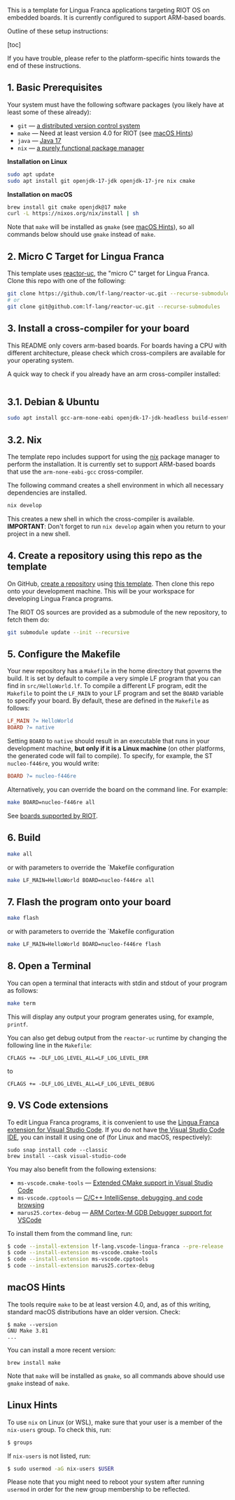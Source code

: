 This is a template for Lingua Franca applications targeting RIOT OS on embedded boards. It is currently configured to support ARM-based boards.

Outline of these setup instructions:

[toc]

If you have trouble, please refer to the platform-specific hints towards the end of these instructions.

## 1. Basic Prerequisites

Your system must have the following software packages (you likely have at least some of these already):

 - `git` — [a distributed version control system](https://git-scm.com/)
 - `make` — Need at least version 4.0 for RIOT (see [macOS Hints](#macos-hints))
 - `java` — [Java 17](https://openjdk.org/projects/jdk/17)
 - `nix` — [a purely functional package manager](https://nix.dev/tutorials/install-nix)

**Installation on Linux**

```bash
sudo apt update
sudo apt install git openjdk-17-jdk openjdk-17-jre nix cmake
```

**Installation on macOS**

```bash
brew install git cmake openjdk@17 make
curl -L https://nixos.org/nix/install | sh
```

Note that `make` will be installed as `gmake` (see [macOS Hints](#macos-hints)), so all commands below should use `gmake` instead of `make`.

## 2. Micro C Target for Lingua Franca
This template uses [reactor-uc](https://github.com/lf-lang/reactor-uc), the "micro C" target for Lingua Franca. Clone this repo with one of the following:

```bash 
git clone https://github.com/lf-lang/reactor-uc.git --recurse-submodules
# or 
git clone git@github.com:lf-lang/reactor-uc.git --recurse-submodules
```

## 3. Install a cross-compiler for your board

This README only covers arm-based boards. For boards having a CPU with different architecture, please check which cross-compilers are available for your operating system.

A quick way to check if you already have an arm cross-compiler installed:
```bash which arm-none-eabi-gcc
```

## 3.1. Debian & Ubuntu

```bash
sudo apt install gcc-arm-none-eabi openjdk-17-jdk-headless build-essential python3 sudo pip install pyserial
```

## 3.2. Nix

The template repo includes support for using the [nix](https://nix.dev) package manager to perform the installation. It is currently set to support ARM-based boards that use the `arm-none-eabi-gcc` cross-compiler.

The following command creates a shell environment in which all necessary dependencies are installed.

```bash 
nix develop
```

This creates a new shell in which the cross-compiler is available.
**IMPORTANT**: Don't forget to run ``nix develop`` again when you return to your project in a new shell.

## 4. Create a repository using this repo as the template

On GitHub, [create a repository](https://docs.github.com/en/repositories/creating-and-managing-repositories/creating-a-repository-from-a-template) using [this template](https://github.com/lf-lang/lf-riot-uc-template).
Then clone this repo onto your development machine.
This will be your workspace for developing Lingua Franca programs.

The RIOT OS sources are provided as a submodule of the new repository, to fetch them do:

```bash
git submodule update --init --recursive
```

## 5. Configure the Makefile

Your new repository has a `Makefile` in the home directory that governs the build. It is set by default to compile a very simple LF program that you can find in `src/HelloWorld.lf`.  To compile a different LF program, edit the `Makefile` to point the `LF_MAIN` to your LF program and
set the `BOARD` variable to specify your board.  By default, these are defined in the `Makefile` as follows:

```Makefile
LF_MAIN ?= HelloWorld
BOARD ?= native
```

Setting `BOARD` to `native` should result in an executable that runs in your development machine, **but only if it is a Linux machine** (on other platforms, the generated code will fail to compile).  To specify, for example, the ST `nucleo-f446re`, you would write:

```Makefile
BOARD ?= nucleo-f446re
```

Alternatively, you can override the board on the command line. For example:

```sh
make BOARD=nucleo-f446re all
```

See [boards supported by RIOT](https://www.riot-os.org/boards.html).

## 6. Build

```bash
make all
```

or with parameters to override the `Makefile configuration

```bash
make LF_MAIN=HelloWorld BOARD=nucleo-f446re all
```

## 7. Flash the program onto your board

```bash
make flash
```

or with parameters to override the `Makefile configuration

```bash
make LF_MAIN=HelloWorld BOARD=nucleo-f446re flash
```

## 8. Open a Terminal

You can open a terminal that interacts with stdin and stdout of your program as follows:

```bash
make term
```

This will display any output your program generates using, for example, `printf`.

You can also get debug output from the `reactor-uc` runtime by changing the following line in the `Makefile`:

```
CFLAGS += -DLF_LOG_LEVEL_ALL=LF_LOG_LEVEL_ERR
```

to

```
CFLAGS += -DLF_LOG_LEVEL_ALL=LF_LOG_LEVEL_DEBUG
```

## 9. VS Code extensions

To edit Lingua Franca programs, it is convenient to use the [Lingua Franca extension for Visual Studio Code](https://marketplace.visualstudio.com/items?itemName=lf-lang.vscode-lingua-franca).
If you do not have [the Visual Studio Code IDE](https://code.visualstudio.com/download), you can install it using one of (for Linux and macOS, respectively):

```
sudo snap install code --classic
brew install --cask visual-studio-code
```

You may also benefit from the following extensions:

 - `ms-vscode.cmake-tools` — [Extended CMake support in Visual Studio Code](https://marketplace.visualstudio.com/items?itemName=ms-vscode.cmake-tools)
 - `ms-vscode.cpptools` — [C/C++ IntelliSense, debugging, and code browsing](https://marketplace.visualstudio.com/items?itemName=ms-vscode.cpptools)
 - `marus25.cortex-debug` — [ARM Cortex-M GDB Debugger support for VSCode](https://marketplace.visualstudio.com/items?itemName=marus25.cortex-debug)

To install them from the command line, run:

```bash
$ code --install-extension lf-lang.vscode-lingua-franca --pre-release
$ code --install-extension ms-vscode.cmake-tools
$ code --install-extension ms-vscode.cpptools
$ code --install-extension marus25.cortex-debug
```


## macOS Hints

The tools require `make` to be at least version 4.0, and, as of this writing, standard macOS distributions have an older version.  Check:

```
$ make --version
GNU Make 3.81
...
```

You can install a more recent version:

```
brew install make
```

Note that `make` will be installed as `gmake`, so all commands above should use `gmake` instead of `make`.

## Linux Hints

To use `nix` on Linux (or WSL), make sure that your user is a member of the `nix-users` group. To check this, run:

```bash
$ groups
```

If `nix-users` is not listed, run:

```bash
$ sudo usermod -aG nix-users $USER
```

Please note that you might need to reboot your system after running `usermod` in order for the new group membership to be reflected.


